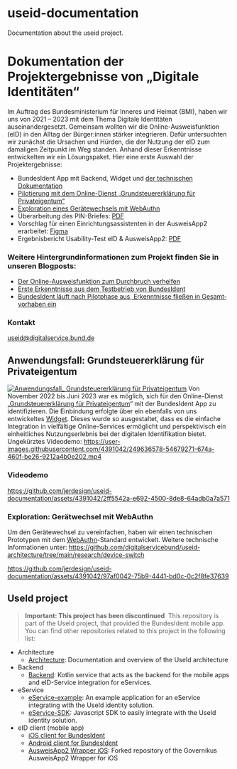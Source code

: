 # useid-documentation
Documentation about the useid project.

# Dokumentation der Projektergebnisse von „Digitale Identitäten“
Im Auftrag des Bundesministerium für Inneres und Heimat (BMI), haben wir uns von 2021 – 2023 mit dem Thema Digitale Identitäten auseinandergesetzt. Gemeinsam wollten wir die Online-Ausweisfunktion (eID) in den Alltag der Bürger:innen stärker integrieren. Dafür untersuchten wir zunächst die Ursachen und Hürden, die der Nutzung der eID zum damaligen Zeitpunkt im Weg standen. Anhand dieser Erkenntnisse entwickelten wir ein Lösungspaket. Hier eine erste Auswahl der Projektergebnisse:
- BundesIdent App mit Backend, Widget und [der technischen Dokumentation](https://github.com/digitalservicebund/useid-architecture)
- [Pilotierung mit dem Online-Dienst „Grundsteuererklärung für Privateigentum“](#anwendungsfall-grundsteuererkl%C3%A4rung-f%C3%BCr-privateigentum)
- [Exploration eines Gerätewechsels mit WebAuthn](#exploration-ger%C3%A4twechsel-mit-webauthn)
- Überarbeitung des PIN-Briefes: [PDF](https://github.com/jerdesign/useid-documentation/files/11896471/PIN-Brief_Perso_2023_Live.pdf)
- Vorschlag für einen Einrichtungsassistenten in der AusweisApp2 erarbeitet: [Figma](https://www.figma.com/file/f6DoOUO7ggCYosH8jYhqD4/Onboarding-proposal-for-the-AusweisApp2?type=design&node-id=1608%3A949&mode=design&t=YCgYMWYrJfTqF8sB-1)
- Ergebnisbericht Usability-Test eID & AusweisApp2: [PDF](https://github.com/jerdesign/useid-documentation/files/11896120/Ergebnisbericht.Usability-Test.eID.AusweisApp2.pdf)

### Weitere Hintergrundinformationen zum Projekt finden Sie in unseren Blogposts:
- [Der Online-Ausweisfunktion zum Durchbruch verhelfen](https://digitalservice.bund.de/blog/projekt-digitale-identitaeten)
- [Erste Erkenntnisse aus dem Testbetrieb von BundesIdent](https://digitalservice.bund.de/blog/testbetrieb-von-bundesident)
- [BundesIdent läuft nach Pilotphase aus, Er­kennt­nisse fließen in Gesamt­vor­haben ein](https://digitalservice.bund.de/blog/digitale-identitaeten-bundesident-laeuft-nach-pilotphase-aus-erkenntnisse-fliessen-in-gesamtvorhaben-ein)

### Kontakt
useid@digitalservice.bund.de
## Anwendungsfall: Grundsteuererklärung für Privateigentum
[![Anwendungsfall_ Grundsteuererklärung für Privateigentum](https://github.com/jerdesign/useid-documentation/assets/4391042/fae07c19-703b-46ef-bade-7ebf4a4a6844)](https://digitalservice.bund.de/blog)
Von November 2022 bis Juni 2023 war es möglich, sich für den Online-Dienst „[Grundsteuererklärung für Privateigentum](https://www.grundsteuererklaerung-fuer-privateigentum.de/)“ mit der BundesIdent App zu identifizieren. Die Einbindung erfolgte über ein ebenfalls von uns entwickeltes [Widget](https://digitalservice.bund.de/glossar#widget). Dieses wurde so ausgestaltet, dass es die einfache Integration in vielfältige Online-Services ermöglicht und perspektivisch ein einheitliches Nutzungserlebnis bei der digitalen Identifikation bietet. Ungekürztes Videodemo: https://user-images.githubusercontent.com/4391042/249636578-54679271-674a-460f-be26-9212a4b0e202.mp4

### Videodemo
https://github.com/jerdesign/useid-documentation/assets/4391042/2ff5542a-e692-4500-8de8-64adb0a7a571

### Exploration: Gerätwechsel mit WebAuthn
Um den Gerätewechsel zu vereinfachen, haben wir einen technischen Prototypen mit dem [WebAuthn](https://webauthn.io/)-Standard entwickelt.
Weitere technische Informationen unter: https://github.com/digitalservicebund/useid-architecture/tree/main/research/device-switch

https://github.com/jerdesign/useid-documentation/assets/4391042/97af0042-75b9-4441-bd0c-0c2f8fe37639


## UseId project
> **Important:  This project has been discontinued**
​
This repository is part of the UseId project, that provided the BundesIdent mobile app.  You can find other repositories related to this project in the following list:
​
- Architecture
	- [Architecture](https://github.com/digitalservicebund/useid-architecture/tree/main): Documentation and overview of the UseId architecture
- Backend
	- [Backend](https://github.com/digitalservicebund/useid-backend-service): Kotlin service that acts as the backend for the mobile apps and eID-Service integration for eServices.
- eService
	- [eService-example](https://github.com/digitalservicebund/useid-eservice-example): An example application for an eService integrating with the UseId identity solution.
	- [eService-SDK](https://github.com/digitalservicebund/useid-eservice-sdk): Javascript SDK to easily integrate with the UseId identity solution.
- eID client (mobile app)
	- [iOS client for BundesIdent](https://github.com/digitalservicebund/useid-app-ios)
	- [Android client for BundesIdent](https://github.com/digitalservicebund/useid-app-android)
	- [AusweisApp2 Wrapper iOS](https://github.com/digitalservicebund/AusweisApp2Wrapper-iOS-SPM): Forked repository of the Governikus AusweisApp2 Wrapper for iOS

